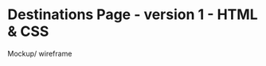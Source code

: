 # Destinations Page - version 1 - HTML & CSS
[](https://drive.google.com/file/d/15Ra1M0SYIe2nusdcTK-D04kXFhPOo8PB/view)
Mockup/ wireframe 

